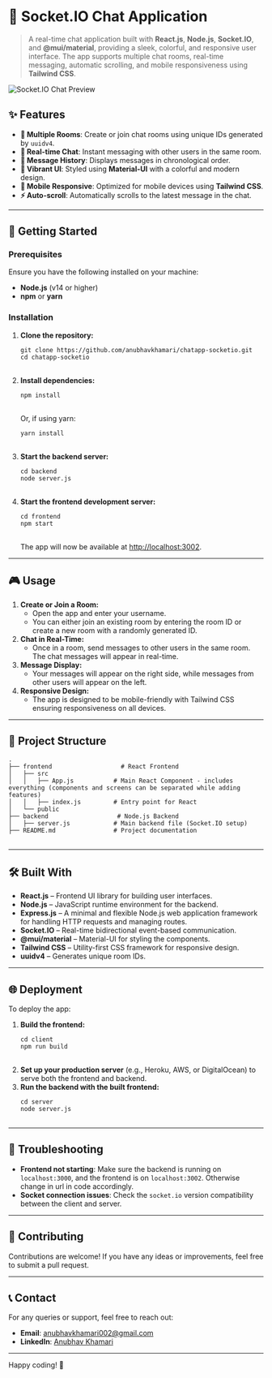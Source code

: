 

<h1>🎉 Socket.IO Chat Application</h1>

<blockquote>
  A real-time chat application built with <strong>React.js</strong>, <strong>Node.js</strong>, <strong>Socket.IO</strong>, and <strong>@mui/material</strong>, providing a sleek, colorful, and responsive user interface. The app supports multiple chat rooms, real-time messaging, automatic scrolling, and mobile responsiveness using <strong>Tailwind CSS</strong>.
</blockquote>

<img src="https://socket.io/images/logo-dark.svg" alt="Socket.IO Chat Preview" style='size : 25px'/>

<h2>✨ Features</h2>

<ul>
  <li><strong>🔗 Multiple Rooms</strong>: Create or join chat rooms using unique IDs generated by <code>uuidv4</code>.</li>
  <li><strong>💬 Real-time Chat</strong>: Instant messaging with other users in the same room.</li>
  <li><strong>📜 Message History</strong>: Displays messages in chronological order.</li>
  <li><strong>🎨 Vibrant UI</strong>: Styled using <strong>Material-UI</strong> with a colorful and modern design.</li>
  <li><strong>📱 Mobile Responsive</strong>: Optimized for mobile devices using <strong>Tailwind CSS</strong>.</li>
  <li><strong>⚡ Auto-scroll</strong>: Automatically scrolls to the latest message in the chat.</li>
</ul>

<hr />

<h2>🚀 Getting Started</h2>

<h3>Prerequisites</h3>
<p>Ensure you have the following installed on your machine:</p>

<ul>
  <li><strong>Node.js</strong> (v14 or higher)</li>
  <li><strong>npm</strong> or <strong>yarn</strong></li>
</ul>

<h3>Installation</h3>

<ol>
  <li><strong>Clone the repository:</strong>
    <pre>
<code>git clone https://github.com/anubhavkhamari/chatapp-socketio.git
cd chatapp-socketio</code>
    </pre>
  </li>
  <li><strong>Install dependencies:</strong>
    <pre>
<code>npm install</code>
    </pre>
    Or, if using yarn:
    <pre>
<code>yarn install</code>
    </pre>
  </li>
  <li><strong>Start the backend server:</strong>
    <pre>
<code>cd backend
node server.js</code>
    </pre>
  </li>
  <li><strong>Start the frontend development server:</strong>
    <pre>
<code>cd frontend
npm start</code>
    </pre>
    The app will now be available at <a href="http://localhost:3002" target="_blank">http://localhost:3002</a>.
  </li>
</ol>

<hr />

<h2>🎮 Usage</h2>

<ol>
  <li><strong>Create or Join a Room:</strong>
    <ul>
      <li>Open the app and enter your username.</li>
      <li>You can either join an existing room by entering the room ID or create a new room with a randomly generated ID.</li>
    </ul>
  </li>
  <li><strong>Chat in Real-Time:</strong>
    <ul>
      <li>Once in a room, send messages to other users in the same room. The chat messages will appear in real-time.</li>
    </ul>
  </li>
  <li><strong>Message Display:</strong>
    <ul>
      <li>Your messages will appear on the right side, while messages from other users will appear on the left.</li>
    </ul>
  </li>
  <li><strong>Responsive Design:</strong>
    <ul>
      <li>The app is designed to be mobile-friendly with Tailwind CSS ensuring responsiveness on all devices.</li>
    </ul>
  </li>
</ol>

<hr />

<h2>📂 Project Structure</h2>

<pre>
<code>.
├── frontend                   # React Frontend
│   ├── src
│   │   ├── App.js           # Main React Component - includes everything (components and screens can be separated while adding features)
│   │   ├── index.js         # Entry point for React
│   └── public
├── backend                   # Node.js Backend
│   ├── server.js            # Main backend file (Socket.IO setup)
├── README.md                # Project documentation
</code>
</pre>

<hr />

<h2>🛠️ Built With</h2>

<ul>
  <li><strong>React.js</strong> – Frontend UI library for building user interfaces.</li>
  <li><strong>Node.js</strong> – JavaScript runtime environment for the backend.</li>
  <li><strong>Express.js</strong> – A minimal and flexible Node.js web application framework for handling HTTP requests and managing routes.</li>
  <li><strong>Socket.IO</strong> – Real-time bidirectional event-based communication.</li>
  <li><strong>@mui/material</strong> – Material-UI for styling the components.</li>
  <li><strong>Tailwind CSS</strong> – Utility-first CSS framework for responsive design.</li>
  <li><strong>uuidv4</strong> – Generates unique room IDs.</li>
</ul>

<hr />

<h2>🌐 Deployment</h2>

<p>To deploy the app:</p>

<ol>
  <li><strong>Build the frontend:</strong>
    <pre>
<code>cd client
npm run build</code>
    </pre>
  </li>
  <li><strong>Set up your production server</strong> (e.g., Heroku, AWS, or DigitalOcean) to serve both the frontend and backend.</li>
  <li><strong>Run the backend with the built frontend:</strong>
    <pre>
<code>cd server
node server.js</code>
    </pre>
  </li>
</ol>

<hr />

<h2>🐛 Troubleshooting</h2>

<ul>
  <li><strong>Frontend not starting</strong>: Make sure the backend is running on <code>localhost:3000</code>, and the frontend is on <code>localhost:3002</code>. Otherwise change in url in code accordingly.</li>
  <li><strong>Socket connection issues</strong>: Check the <code>socket.io</code> version compatibility between the client and server.</li>
</ul>

<hr />

<h2>🤝 Contributing</h2>

<p>Contributions are welcome! If you have any ideas or improvements, feel free to submit a pull request.</p>

<hr />


<h2>📞 Contact</h2>

<p>For any queries or support, feel free to reach out:</p>

<ul>
  <li><strong>Email</strong>: <a href="mailto:anubhavkhamari002@gmail.com">anubhavkhamari002@gmail.com</a></li>
  <li><strong>LinkedIn</strong>: <a href="https://www.linkedin.com/in/anubhavkhamari">Anubhav Khamari</a></li>
</ul>

<hr />

<p>Happy coding! 🎉</p>
